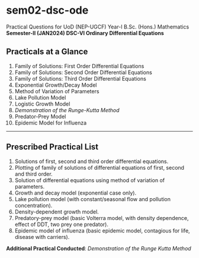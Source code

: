 # sem02-dsc-ode
Practical Questions for UoD (NEP-UGCF) Year-I B.Sc. (Hons.) Mathematics<br>
**Semester-II (JAN2024) DSC-VI Ordinary Differential Equations**

## Practicals at a Glance

<ol>
  <li>Family of Solutions: First Order Differential Equations</li>
  <li>Family of Solutions: Second Order Differential Equations</li>
  <li>Family of Solutions: Third Order Differential Equations</li>
  <li>Exponential Growth/Decay Model</li>
  <li>Method of Variation of Parameters</li>
  <li>Lake Pollution Model</li>
  <li>Logistic Growth Model</li>
  <li><i>Demonstration of the Runge-Kutta Method</i></li>
  <li>Predator-Prey Model</li>
  <li>Epidemic Model for Influenza</li>
</ol>

---

## Prescribed Practical List
<ol>
  <li>Solutions of first, second and third order differential equations.</li>
  <li>Plotting of family of solutions of differential equations of first, second and third order.</li>
  <li>Solution of differential equations using method of variation of parameters.</li>
  <li>Growth and decay model (exponential case only).</li>
  <li>Lake pollution model (with constant/seasonal flow and pollution concentration).</li>
  <li>Density-dependent growth model.</li>
  <li>Predatory-prey model (basic Volterra model, with density dependence, effect of DDT, two prey one predator).</li>
  <li>Epidemic model of influenza (basic epidemic model, contagious for life, disease with carriers).</li>
</ol>

**Additional Practical Conducted**: *Demonstration of the Runge Kutta Method*
